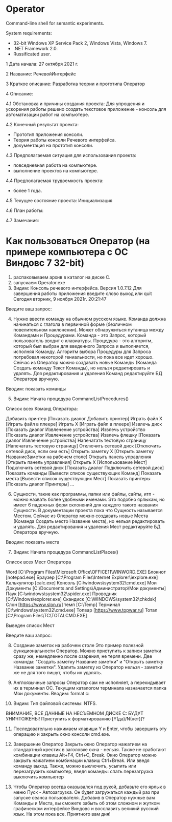 # Operator
Command-line shell for semantic experiments. 

System requirements:
- 32-bit Windows XP Service Pack 2, Windows Vista, Windows 7.
- .NET Framework 2.0.
- Russificated user.

1 Дата начала: 27 октября 2021 г.

2 Название: РечевойИнтерфейс

3 Краткое описание: Разработка теории и прототипа Оператор

4 Описание: 

4.1 Обстановка и причины создания проекта: 
Для упрощения и ускорения работы решено создать  текстовое приложение - консоль для автоматизации работ на компьютере.

4.2 Конечный результат проекта:  
- Прототип приложения консоли.
- Теория работы консоли Речевого интерфейса.
- документация на прототип консоли.

4.3 Предполагаемая ситуация для использования проекта: 
- повседневная работа на компьютере.
- выполнение проектов на компьютере.

4.4 Предполагаемая трудоемкость проекта: 
- более 1 года.

4.5 Текущее состояние проекта: Инициализация 

4.6 План работы: 

4.7 Замечания: 



# Как пользоваться Оператор (на примере компьютера с ОС Виндовс 7 32-bit)

1. распаковываем архив в каталог на диске С.
2. запускаем Operator.exe
3. Видим:
Консоль речевого интерфейса. Версия 1.0.7.12
Для завершения работы приложения введите слово выход или quit
Сегодня вторник, 9 ноября 2021г. 20:21:47

Введите ваш запрос:

4. Нужно ввести команду на обычном русском языке.
Команда должна начинаться с глагола в первичной форме (безличном повелительном наклонении).
Может обнаружиться путаница между Командами и Процедурами. 
Команда - это Запрос, который пользователь вводит с клавиатуры.
Процедура - это алгоритм, который был выбран для введенного Запроса и выполняется, исполняя Команду.
 Алгоритм выбора Процедуры для Запроса потребовал некоторой гениальности, но пока все идет хорошо.
Сейчас из Оператор можно создавать новые Команды (Команда Создать команду Текст Команды), но нельзя редактировать и удалять. 
 Для редактирования и удаления Команд редактируйте БД Оператора вручную.

 Вводим:
показать команды

5. Видим:
Начата процедура CommandListProcedures()

Список всех Команд Оператора:

Добавить принтер [Показать диалог Добавить принтер]
Играть файл Х [Играть файл в плеере]
Играть Х [Играть файл в плеере]
Извлечь диск [Показать диалог Извлечение устройства]
Извлечь устройство [Показать диалог Извлечение устройства]
Извлечь флешку [Показать диалог Извлечение устройства]
Напечатать тестовую страницу [Напечатать тестовую страницу]
Отключить сетевой диск [Отключить сетевой диск, если они есть]
Открыть заметку Х [Открыть заметку НазваниеЗаметки на рабочем столе]
Открыть панель управления [Открыть панель управления]
Открыть Х [Использование Мест]
Подключить сетевой диск [Показать диалог Подключить сетевой диск]
Показать команды [Вывести список существующих Команд]
Показать места [Вывести список существующих Мест]
Показать принтеры [Показать диалог Принтеры]
...

6. Сущности, такие как программы, папки или файлы, сайты, итп - можно назвать более удобными именами. 
Это подобно ярлыкам, но имеет 6 падежных форм склонений для каждого такого названия Сущности.
В документации проекта пока что Сущность называется Местом. 
Сейчас из Оператор можно создавать новые Места (Команда Создать место Название места), но нельзя редактировать и удалять. 
 Для редактирования и удаления Мест редактируйте БД Оператора вручную.
 
Вводим:
показать места

7. Видим:
Начата процедура CommandListPlaces()

Список всех Мест Оператора

Word [C:\Program Files\Microsoft Office\OFFICE11\WINWORD.EXE]
Блокнот [notepad.exe]
Браузер [C:\Program Files\Internet Explorer\iexplore.exe]
Калькулятор [calc.exe]
Консоль [C:\windows\system32\cmd.exe]
Мои Документы [C:\Documents and Settings\Администратор\Мои документы]
Паук [C:\windows\system32\spider.exe]
Проводник [C:\Windows\explorer.exe]
Скандиск [C:\WINDOWS\system32\chkdsk]
Слон [https://www.slon.ru]
темп [C:\Temp]
Терминал [C:\windows\system32\cmd.exe]
Топвар [https://www.topwar.ru]
Тотал [C:\Program Files\TC\TOTALCMD.EXE]

Выведен список Мест


Введите ваш запрос:

8. Создание заметок на рабочем столе
Это пример полезной функциональности Оператор. 
Можно приступить к записи заметки сразу же, немедленно после озарения, не теряя времени.
Две команды: "Создать заметку Название заметки"  и "Открыть заметку Название заметки". 
Удалить заметку из Оператор нельзя - заметки же не для того пишут, чтобы их удалять.

9. Англоязычные запросы Оператор сам не исполняет, а перекидывает их в терминал ОС.
Текущим каталогом терминала назначается папка Мои документы.
Вводим:
format c: 

10. Видим:
Тип файловой системы: NTFS.

ВНИМАНИЕ, ВСЕ ДАННЫЕ НА НЕСЪЕМНОМ
ДИСКЕ C: БУДУТ УНИЧТОЖЕНЫ!
Приступить к форматированию [Y(да)/N(нет)]?

11. Последовательно нажимаем клавиши Y и Enter, чтобы завершить эту операцию и закрыть окно консоли cmd.exe.

12. Завершение Оператор
Закрыть окно Оператор нажатием на стандартный крестик в заголовке окна - нельзя. 
Также не сработают комбинации клавиш Alt+F4, Ctrl+C, Break.
Окно Оператор можно закрыть нажатием комбинации клавиш Ctrl+Break.  Или введя команду выход.
Также, можно выключить, усыпить или перезагрузить компьютер, введя команды:
спать
перезагрузка
выключить компьютер

13. Чтобы Оператор всегда оказывался под рукой, добавьте его ярлык в меню Пуск - Автозагрузка. Он будет загружаться каждый раз при запуске сеанса пользователя.
Добавив в Оператор нужные вам Команды и Места, вы сможете забыть об этом сложном и жутком графическом интерфейсе Виндовс и восславить великий русский язык.
На этом пока все. Приятного вам дня!


 








